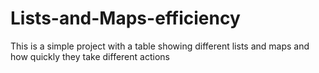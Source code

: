 # Lists-and-Maps-efficiency
This is a simple project with a table showing different lists and maps and how quickly they take different actions
